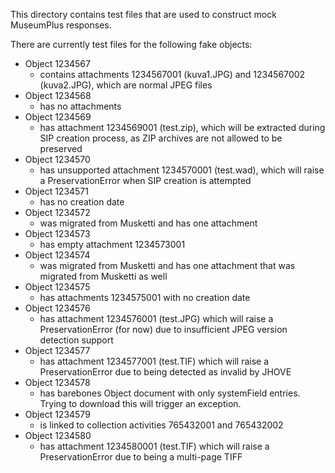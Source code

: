 This directory contains test files that are used to construct mock MuseumPlus responses.

There are currently test files for the following fake objects:

* Object 1234567
  * contains attachments 1234567001 (kuva1.JPG) and 1234567002 (kuva2.JPG), which are normal JPEG files
* Object 1234568
  * has no attachments
* Object 1234569
  * has attachment 1234569001 (test.zip), which will be extracted during SIP creation process, as ZIP archives are not allowed to be preserved
* Object 1234570
  * has unsupported attachment 1234570001 (test.wad), which will raise a PreservationError when SIP creation is attempted
* Object 1234571
  * has no creation date
* Object 1234572
  * was migrated from Musketti and has one attachment
* Object 1234573
  * has empty attachment 1234573001
* Object 1234574
  * was migrated from Musketti and has one attachment that was migrated from Musketti as well
* Object 1234575
  * has attachments 1234575001 with no creation date
* Object 1234576
  * has attachment 1234576001 (test.JPG) which will raise a PreservationError (for now) due to insufficient JPEG version detection support
* Object 1234577
  * has attachment 1234577001 (test.TIF) which will raise a PreservationError due to being detected as invalid by JHOVE
* Object 1234578
  * has barebones Object document with only systemField entries. Trying to download this will trigger an exception.
* Object 1234579
  * is linked to collection activities 765432001 and 765432002
* Object 1234580
  * has attachment 1234580001 (test.TIF) which will raise a PreservationError due to being a multi-page TIFF
